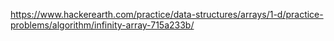 https://www.hackerearth.com/practice/data-structures/arrays/1-d/practice-problems/algorithm/infinity-array-715a233b/
